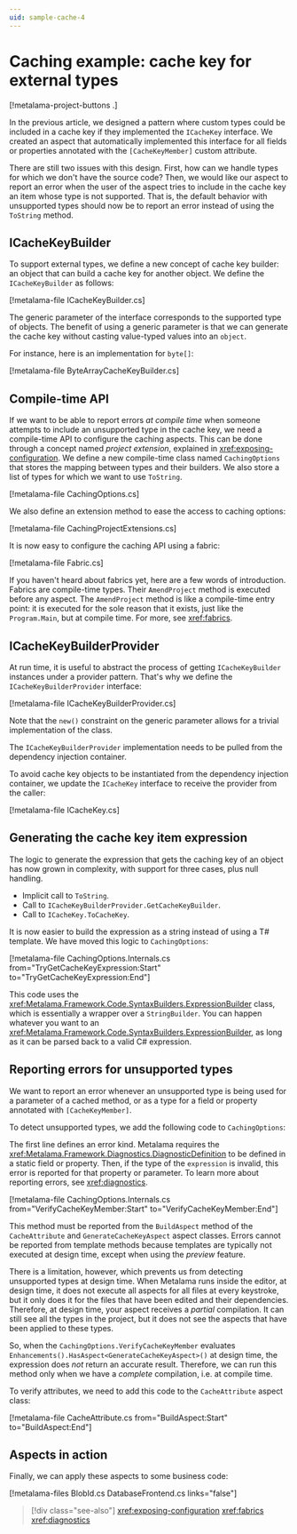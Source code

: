 ```yaml
---
uid: sample-cache-4
---
```


# Caching example: cache key for external types

[!metalama-project-buttons .]

In the previous article, we designed a pattern where custom types could be included in a cache key if they implemented the `ICacheKey` interface. We created an aspect that automatically implemented this interface for all fields or properties annotated with the `[CacheKeyMember]` custom attribute.

There are still two issues with this design. First, how can we handle types for which we don't have the source code? Then, we would like our aspect to report an error when the user of the aspect tries to include in the cache key an item whose type is not supported. That is, the default behavior with unsupported types should now be to report an error instead of using the `ToString` method.

## ICacheKeyBuilder

To support external types, we define a new concept of cache key builder: an object that can build a cache key for another object. We define the `ICacheKeyBuilder` as follows:

[!metalama-file ICacheKeyBuilder.cs]

The generic parameter of the interface corresponds to the supported type of objects. The benefit of using a generic parameter is that we can generate the cache key without casting value-typed values into an `object`.

For instance, here is an implementation for `byte[]`:

[!metalama-file ByteArrayCacheKeyBuilder.cs]

## Compile-time API

If we want to be able to report errors _at compile time_ when someone attempts to include an unsupported type in the cache key, we need a compile-time API to configure the caching aspects. This can be done through a concept named _project extension_, explained in <xref:exposing-configuration>. We define a new compile-time class named `CachingOptions` that stores the mapping between types and their builders. We also store a list of types for which we want to use `ToString`.

[!metalama-file CachingOptions.cs]

We also define an extension method to ease the access to caching options:

[!metalama-file CachingProjectExtensions.cs]

It is now easy to configure the caching API using a fabric:

[!metalama-file Fabric.cs]

If you haven't heard about fabrics yet, here are a few words of introduction. Fabrics are compile-time types. Their `AmendProject` method is executed before any aspect. The `AmendProject` method is like a compile-time entry point: it is executed for the sole reason that it exists, just like the `Program.Main`, but at compile time. For more, see <xref:fabrics>.


## ICacheKeyBuilderProvider

At run time, it is useful to abstract the process of getting `ICacheKeyBuilder` instances under a provider pattern. That's why we define the `ICacheKeyBuilderProvider` interface:

[!metalama-file ICacheKeyBuilderProvider.cs]

Note that the `new()` constraint on the generic parameter allows for a trivial implementation of the class.

The `ICacheKeyBuilderProvider` implementation needs to be pulled from the dependency injection container. 

To avoid cache key objects to be instantiated from the dependency injection container, we update the `ICacheKey` interface to receive the provider from the caller:

[!metalama-file ICacheKey.cs]

## Generating the cache key item expression

The logic to generate the expression that gets the caching key of an object has now grown in complexity, with support for three cases, plus null handling.

* Implicit call to `ToString`.
* Call to `ICacheKeyBuilderProvider.GetCacheKeyBuilder`.
* Call to `ICacheKey.ToCacheKey`.

It is now easier to build the expression as a string instead of using a T# template. We have moved this logic to `CachingOptions`:

[!metalama-file CachingOptions.Internals.cs from="TryGetCacheKeyExpression:Start" to="TryGetCacheKeyExpression:End"]

This code uses the <xref:Metalama.Framework.Code.SyntaxBuilders.ExpressionBuilder> class, which is essentially a wrapper over a `StringBuilder`. You can happen whatever you want to an <xref:Metalama.Framework.Code.SyntaxBuilders.ExpressionBuilder>, as long as it can be parsed back to a valid C# expression.


## Reporting errors for unsupported types

We want to report an error whenever an unsupported type is being used for a parameter of a cached method, or as a type for a field or property annotated with `[CacheKeyMember]`.

To detect unsupported types, we add the following code to `CachingOptions`:

The first line defines an error kind. Metalama requires the <xref:Metalama.Framework.Diagnostics.DiagnosticDefinition> to be defined in a static field or property. Then, if the type of the `expression` is invalid, this error is reported for that property or parameter. To learn more about reporting errors, see <xref:diagnostics>.

[!metalama-file CachingOptions.Internals.cs from="VerifyCacheKeyMember:Start" to="VerifyCacheKeyMember:End"]

This method must be reported from the `BuildAspect` method of the `CacheAttribute` and `GenerateCacheKeyAspect` aspect classes. Errors cannot be reported from template methods because templates are typically not executed at design time, except when using the _preview_ feature.

There is a limitation, however, which prevents us from detecting unsupported types at design time. When Metalama runs inside the editor, at design time, it does not execute all aspects for all files at every keystroke, but it only does it for the files that have been edited and their dependencies. Therefore, at design time, your aspect receives a _partial_ compilation. It can still see all the types in the project, but it does not see the aspects that have been applied to these types. 

So, when the `CachingOptions.VerifyCacheKeyMember` evaluates `Enhancements().HasAspect<GenerateCacheKeyAspect>()` at design time, the expression does _not_ return an accurate result. Therefore, we can run this method only when we have a _complete_ compilation, i.e. at compile time.

To verify attributes, we need to add this code to the `CacheAttribute` aspect class:

[!metalama-file CacheAttribute.cs from="BuildAspect:Start" to="BuildAspect:End"]


## Aspects in action

Finally, we can apply these aspects to some business code:

[!metalama-files BlobId.cs DatabaseFrontend.cs links="false"]


> [!div class="see-also"]
> <xref:exposing-configuration>
> <xref:fabrics>
> <xref:diagnostics>
